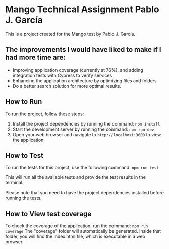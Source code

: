 # Mango Technical Assignment Pablo J. García

This is a project created for the Mango test by Pablo J. García.

## The improvements I would have liked to make if I had more time are:

- Improving application coverage (currently at 76%), and adding integration tests with Cypress to verify services
- Enhancing the application architecture by optimizing files and folders
- Do a better search solution for more optimal results.

## How to Run

To run the project, follow these steps:

1. Install the project dependencies by running the command: `npm install`
2. Start the development server by running the command: `npm run dev`
3. Open your web browser and navigate to `http://localhost:3000` to view the application.

## How to Test

To run the tests for this project, use the following command: `npm run test`

This will run all the available tests and provide the test results in the terminal.

Please note that you need to have the project dependencies installed before running the tests.

## How to View test coverage

To check the coverage of the application, run the command: `npm run coverage`
The "coverage" folder will automatically be generated.
Inside that folder, you will find the index.html file, which is executable in a web browser.
